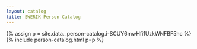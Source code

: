 ```yaml
---
layout: catalog
title: SWERIK Person Catalog
---
```

{% assign p = site.data._person-catalog.i-SCUY6mwHfi1UzkWNFBF5hc %}
{% include person-catalog.html p=p %}

